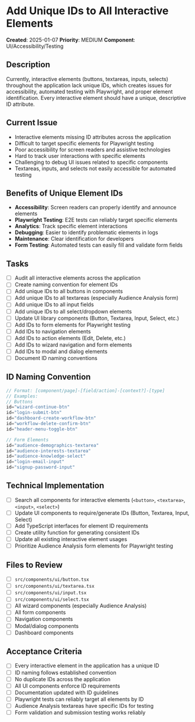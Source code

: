 # Add Unique IDs to All Interactive Elements

**Created**: 2025-01-07
**Priority**: MEDIUM
**Component**: UI/Accessibility/Testing

## Description
Currently, interactive elements (buttons, textareas, inputs, selects) throughout the application lack unique IDs, which creates issues for accessibility, automated testing with Playwright, and proper element identification. Every interactive element should have a unique, descriptive ID attribute.

## Current Issue
- Interactive elements missing ID attributes across the application
- Difficult to target specific elements for Playwright testing
- Poor accessibility for screen readers and assistive technologies
- Hard to track user interactions with specific elements
- Challenging to debug UI issues related to specific components
- Textareas, inputs, and selects not easily accessible for automated testing

## Benefits of Unique Element IDs
- **Accessibility**: Screen readers can properly identify and announce elements
- **Playwright Testing**: E2E tests can reliably target specific elements
- **Analytics**: Track specific element interactions
- **Debugging**: Easier to identify problematic elements in logs
- **Maintenance**: Clear identification for developers
- **Form Testing**: Automated tests can easily fill and validate form fields

## Tasks
- [ ] Audit all interactive elements across the application
- [ ] Create naming convention for element IDs
- [ ] Add unique IDs to all buttons in components
- [ ] Add unique IDs to all textareas (especially Audience Analysis form)
- [ ] Add unique IDs to all input fields
- [ ] Add unique IDs to all select/dropdown elements
- [ ] Update UI library components (Button, Textarea, Input, Select, etc.)
- [ ] Add IDs to form elements for Playwright testing
- [ ] Add IDs to navigation elements
- [ ] Add IDs to action elements (Edit, Delete, etc.)
- [ ] Add IDs to wizard navigation and form elements
- [ ] Add IDs to modal and dialog elements
- [ ] Document ID naming conventions

## ID Naming Convention
```typescript
// Format: [component/page]-[field/action]-[context?]-[type]
// Examples:
// Buttons
id="wizard-continue-btn"
id="login-submit-btn"
id="dashboard-create-workflow-btn"
id="workflow-delete-confirm-btn"
id="header-menu-toggle-btn"

// Form Elements
id="audience-demographics-textarea"
id="audience-interests-textarea"
id="audience-knowledge-select"
id="login-email-input"
id="signup-password-input"
```

## Technical Implementation
- [ ] Search all components for interactive elements (`<button>`, `<textarea>`, `<input>`, `<select>`)
- [ ] Update UI components to require/generate IDs (Button, Textarea, Input, Select)
- [ ] Add TypeScript interfaces for element ID requirements
- [ ] Create utility function for generating consistent IDs
- [ ] Update all existing interactive element usages
- [ ] Prioritize Audience Analysis form elements for Playwright testing

## Files to Review
- [ ] `src/components/ui/button.tsx`
- [ ] `src/components/ui/textarea.tsx`
- [ ] `src/components/ui/input.tsx`
- [ ] `src/components/ui/select.tsx`
- [ ] All wizard components (especially Audience Analysis)
- [ ] All form components
- [ ] Navigation components
- [ ] Modal/dialog components
- [ ] Dashboard components

## Acceptance Criteria
- [ ] Every interactive element in the application has a unique ID
- [ ] ID naming follows established convention
- [ ] No duplicate IDs across the application
- [ ] All UI components enforce ID requirements
- [ ] Documentation updated with ID guidelines
- [ ] Playwright tests can reliably target all elements by ID
- [ ] Audience Analysis textareas have specific IDs for testing
- [ ] Form validation and submission testing works reliably 